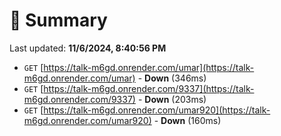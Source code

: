 # 📖 Summary
Last updated: **11/6/2024, 8:40:56 PM**

- `GET` [https://talk-m6gd.onrender.com/umar](https://talk-m6gd.onrender.com/umar) - **Down** (346ms)
- `GET` [https://talk-m6gd.onrender.com/9337](https://talk-m6gd.onrender.com/9337) - **Down** (203ms)
- `GET` [https://talk-m6gd.onrender.com/umar920](https://talk-m6gd.onrender.com/umar920) - **Down** (160ms)

